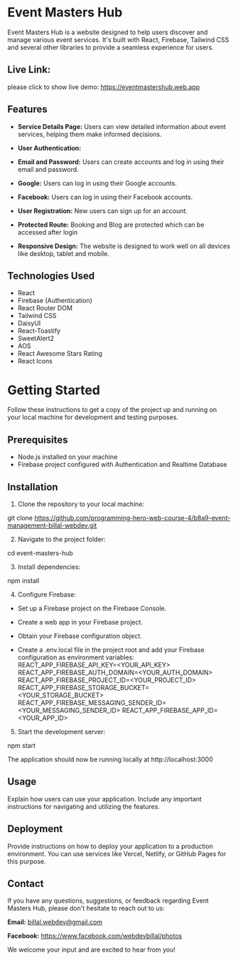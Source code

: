# Event Masters Hub

Event Masters Hub is a website designed to help users discover and manage various event services. It's built with React, Firebase, Tailwind CSS and several other libraries to provide a seamless experience for users.

## Live Link:
please click to show live demo: https://eventmastershub.web.app

## Features

* **Service Details Page:** Users can view detailed information about event services, helping them make informed decisions.

* **User Authentication:**
* **Email and Password:** Users can create accounts and log in using their email and password.
* **Google:** Users can log in using their Google accounts.
* **Facebook:** Users can log in using their Facebook accounts.
* **User Registration:** New users can sign up for an account.
* **Protected Route:** Booking and Blog are protected which can be accessed after login
* **Responsive Design:** The website is designed to work well on all devices like desktop, tablet and mobile.

## Technologies Used
* React
* Firebase (Authentication)
* React Router DOM
* Tailwind CSS
* DaisyUI
* React-Toastify
* SweetAlert2
* AOS
* React Awesome Stars Rating
* React Icons

# Getting Started
Follow these instructions to get a copy of the project up and running on your local machine for development and testing purposes.

## Prerequisites
* Node.js installed on your machine
* Firebase project configured with Authentication and Realtime Database

## Installation
1. Clone the repository to your local machine:

git clone https://github.com/programming-hero-web-course-4/b8a9-event-management-billal-webdev.git

2. Navigate to the project folder:

cd event-masters-hub

3. Install dependencies:

npm install

4. Configure Firebase:

* Set up a Firebase project on the Firebase Console.

* Create a web app in your Firebase project.

* Obtain your Firebase configuration object.

* Create a .env.local file in the project root and add your Firebase configuration as environment variables:
REACT_APP_FIREBASE_API_KEY=<YOUR_API_KEY>
REACT_APP_FIREBASE_AUTH_DOMAIN=<YOUR_AUTH_DOMAIN>
REACT_APP_FIREBASE_PROJECT_ID=<YOUR_PROJECT_ID>
REACT_APP_FIREBASE_STORAGE_BUCKET=<YOUR_STORAGE_BUCKET>
REACT_APP_FIREBASE_MESSAGING_SENDER_ID=<YOUR_MESSAGING_SENDER_ID>
REACT_APP_FIREBASE_APP_ID=<YOUR_APP_ID>

5. Start the development server:

npm start

The application should now be running locally at http://localhost:3000

## Usage
Explain how users can use your application. Include any important instructions for navigating and utilizing the features.

## Deployment
Provide instructions on how to deploy your application to a production environment. You can use services like Vercel, Netlify, or GitHub Pages for this purpose.

## Contact 
If you have any questions, suggestions, or feedback regarding Event Masters Hub, please don't hesitate to reach out to us:

**Email:** billal.webdev@gmail.com

**Facebook:** https://www.facebook.com/webdevbillal/photos

We welcome your input and are excited to hear from you!
